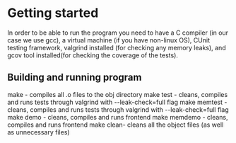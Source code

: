 # Getting started
In order to be able to run the program you need to have a C compiler (in our case we use gcc), a virtual machine (if you have non-linux OS), CUnit testing framework, valgrind installed (for checking any memory leaks), and gcov tool installed(for checking the coverage of the tests).


## Building and running program
make - compiles all .o files to the obj directory
make test - cleans, compiles and runs tests through valgrind with --leak-check=full flag
make memtest - cleans, compiles and runs tests through valgrind with --leak-check=full flag
make demo - cleans, compiles and runs frontend 
make memdemo - cleans, compiles and runs frontend 
make clean- cleans all the object files (as well as unnecessary files)




